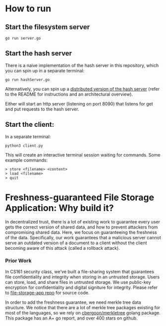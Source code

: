# How to run

##  Start the filesystem server
```
go run server.go
```

## Start the hash server
There is a naive implementation of the hash server in this repository, which you can spin up in a separate terminal:
```
go run hashServer.go
```

Alternatively, you can spin up a [distributed version of the hash server](https://github.com/nivkris/dtrust/blob/dev/hashserver/core-modules/hash_server/README.md) (refer to the README for instructions and an architectural overview).

Either will start an http server (listening on port 8090) that listens for get and put requests to the hash server.

## Start the client:
In a separate terminal:
```
python3 client.py
```

This will create an interactive terminal session waiting for commands. Some example commands:
```
> store <filename> <content>
> load <filename>
> quit
```

# Freshness-guaranteed File Storage Application: Why build it?
In decentralized trust, there is a lot of existing work to guarantee every user gets the correct version of shared data, and how to prevent attackers from compromising shared data. Here, we focus on guaranteeing the freshness of the data. Specifically, our work guarantees that a malicious server cannot serve an outdated version of a document to a client without the client becoming aware of this attack (called a rollback attack).

### Prior Work

In CS161 security class, we've built a file-sharing system that guarantees file confidentiality and integrity when storing in an untrusted storage. Users can store, load, and share files in untrusted storage. We use public-key encryption for confidentiality and digital signiture for integrity. Please refer to [file-storage-app repo](https://github.com/zoey1124/file-storage-app) for source code.

In order to add the freshness guarantee, we need merkle tree data structure. We notice that there are a lot of merkle tree packages existing for most of the languages, so we rely on [cbergoon/merkletree](https://pkg.go.dev/github.com/cbergoon/merkletree) golang package. This package has an A+ go report, and over 400 stars on github.
